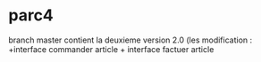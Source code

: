 # parc4
branch master contient la deuxieme version 2.0
(les modification : +interface commander article 
                     + interface factuer article
